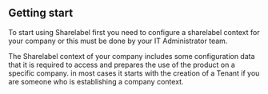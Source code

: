 ## Getting start

To start using Sharelabel first you need to configure a sharelabel context for your company or 	this must be done by your IT Administrator team. 
	
The Sharelabel context of your company includes some configuration data that it is required to 	access and prepares the use of the product on a specific company.  in most cases it starts with 	the creation of a Tenant if you are someone who is establishing a company context. 